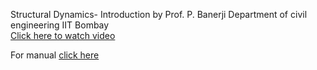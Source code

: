Structural Dynamics- Introduction by Prof. P. Banerji Department of civil engineering IIT Bombay <br>
<a href="https://www.youtube.com/watch?v=Jlzo8OzoZ_c&list=PL0463169721E0D76" target="_blank">Click here to watch video</a>

For manual <a href="images/manual_exp8.pdf" target="_blank">click here</a>

